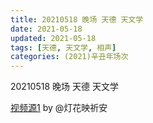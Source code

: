 ```yaml
---
title: 20210518 晚场 天德 天文学
date: 2021-05-18
updated: 2021-05-18
tags: [天德, 天文学, 相声] 
categories: (2021)辛丑年场次 
---
```

20210518 晚场 天德 天文学

[视频源1](https://weibo.com/1950216183/Kg5jt47Rw ) by @灯花映祈安